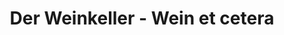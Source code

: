---
title: "Der Weinkeller - Wein et cetera"
url: /karben/der-weinkeller-wein-et-cetera/
shop: Wein
---